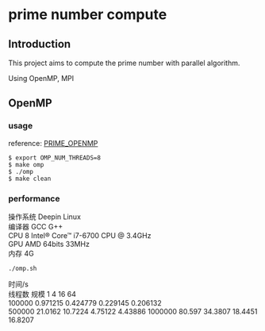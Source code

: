 # prime number compute

## Introduction

This project aims to compute the prime number with parallel algorithm.

Using OpenMP, MPI

## OpenMP

### usage

reference: [PRIME_OPENMP](https://people.sc.fsu.edu/~jburkardt/cpp_src/prime_openmp/prime_openmp.html)

```
$ export OMP_NUM_THREADS=8
$ make omp
$ ./omp
$ make clean
```
### performance

操作系统 Deepin Linux	
编译器   GCC G++ 	
CPU      8 Intel® Core™ i7-6700 CPU @ 3.4GHz	
GPU      AMD 64bits 33MHz	
内存     4G	

`./omp.sh`

时间/s	
			线程数
规模    1           4           16          64	
100000  0.971215    0.424779    0.229145    0.206132	
500000  21.0162     10.7224     4.75122     4.43886	
1000000 80.597      34.3807     18.4451     16.8207	
